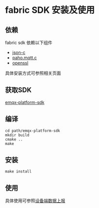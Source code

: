 # fabric SDK 安装及使用

## 依赖

fabric sdk 依赖以下组件

- [json-c](https://github.com/json-c/json-c.git)
- [paho.mqtt.c](https://github.com/eclipse/paho.mqtt.c.git)
- [openssl](https://www.openssl.org/source/)

具体安装方式可参照相关页面

## 获取SDK

[emqx-platform-sdk](https://static.emqx.net/fabric/sdk/emqx-platform-sdk-0.6.1.tar.gz)

## 编译

```shell
cd path/emqx-platform-sdk
mkdir build
cmake ..
make
```

## 安装

```shell
make install
```

## 使用

具体使用可参照[设备端数据上报](../quick_start/device_data_upload.md)
